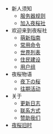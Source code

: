 - 新人须知
    - [服务器规则](NS_Server/rules.md)
    - [加入夜桜社](NS_Server/join.md)
- 欢迎来到夜桜社
    - [萌新指南](NS_Server/guide.md)
    - [常用命令](NS_Server/commands.md)
    - [世界列表](NS_Server/worlds.md)
    - [住民建设](NS_Server/town.md)
    - [用户组](NS_Server/members.md)
- 夜桜物语
    - [夜下の桜](NS_Server/story/NightSakura.md)
    - [往期活动](NS_Server/story/events.md)
- 关于
    - [更新日志](NS_Server/about/changelog.md)
    - [联系方式](NS_Server/about/contact.md)
    - [赞助我们](NS_Server/about/donation.md)
- [夜桜旧时](NS_Server_History/main.md)
